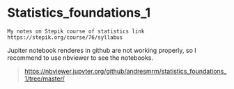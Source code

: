 # Statistics_foundations_1
    My notes on Stepik course of statistics link
    https://stepik.org/course/76/syllabus

Jupiter notebook renderes in github are not working properly, so I recommend to use nbviewer to see the notebooks.
> https://nbviewer.jupyter.org/github/andresmrm/statistics_foundations_1/tree/master/